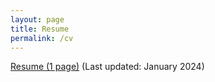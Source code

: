 ```yaml
---
layout: page
title: Resume
permalink: /cv
---
```


<!-- [CV (4 pages)]({{site.url}}/assets/pdf/cv.pdf) (Last updated: September 2022) -->

[Resume (1 page)](../assets/misc/Resume.pdf) (Last updated: January 2024)
